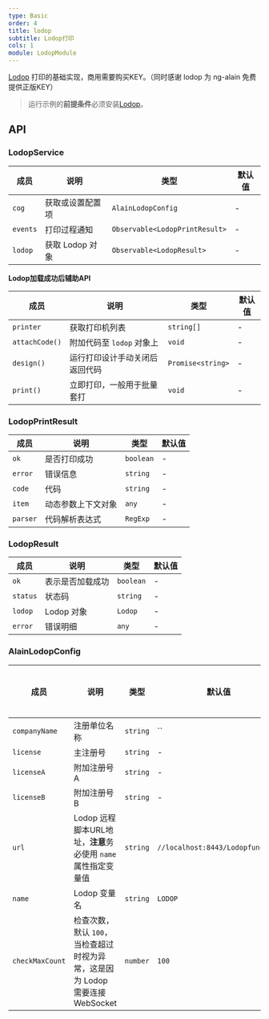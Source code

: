```yaml
---
type: Basic
order: 4
title: lodop
subtitle: Lodop打印
cols: 1
module: LodopModule
---
```


[Lodop](http://c-lodop.com/) 打印的基础实现，商用需要购买KEY。（同时感谢 lodop 为 ng-alain 免费提供正版KEY）

> 运行示例的**前提条件**必须安装[Lodop](http://c-lodop.com/download.html)。

## API

### LodopService

| 成员 | 说明 | 类型 | 默认值 |
|----|----|----|-----|
| `cog` | 获取或设置配置项 | `AlainLodopConfig` | - |
| `events` | 打印过程通知 | `Observable<LodopPrintResult>` | - |
| `lodop` | 获取 Lodop 对象 | `Observable<LodopResult>` | - |

**Lodop加载成功后辅助API**

| 成员 | 说明 | 类型 | 默认值 |
|----|----|----|-----|
| `printer` | 获取打印机列表 | `string[]` | - |
| `attachCode()` | 附加代码至 `lodop` 对象上 | `void` | - |
| `design()` | 运行打印设计手动关闭后返回代码 | `Promise<string>` | - |
| `print()` | 立即打印，一般用于批量套打 | `void` | - |

### LodopPrintResult

| 成员 | 说明 | 类型 | 默认值 |
|----|----|----|-----|
| `ok` | 是否打印成功 | `boolean` | - |
| `error` | 错误信息 | `string` | - |
| `code` | 代码 | `string` | - |
| `item` | 动态参数上下文对象 | `any` | - |
| `parser` | 代码解析表达式 | `RegExp` | - |

### LodopResult

| 成员 | 说明 | 类型 | 默认值 |
|----|----|----|-----|
| `ok` | 表示是否加载成功 | `boolean` | - |
| `status` | 状态码 | `string` | - |
| `lodop` | Lodop 对象 | `Lodop` | - |
| `error` | 错误明细 | `any` | - |

### AlainLodopConfig

| 成员 | 说明 | 类型 | 默认值 | 全局配置 |
|----|----|----|-----|------|
| `companyName` | 注册单位名称 | `string` | `` | ✅ |
| `license` | 主注册号 | `string` | - | ✅ |
| `licenseA` | 附加注册号A | `string` | - | ✅ |
| `licenseB` | 附加注册号B | `string` | - | ✅ |
| `url` | Lodop 远程脚本URL地址，**注意**务必使用 `name` 属性指定变量值 | `string` | `//localhost:8443/Lodopfuncs.js` | ✅ |
| `name` | Lodop 变量名 | `string` | `LODOP` | ✅ |
| `checkMaxCount` | 检查次数，默认 `100`，当检查超过时视为异常，这是因为 Lodop 需要连接 WebSocket | `number` | `100` | ✅ |
